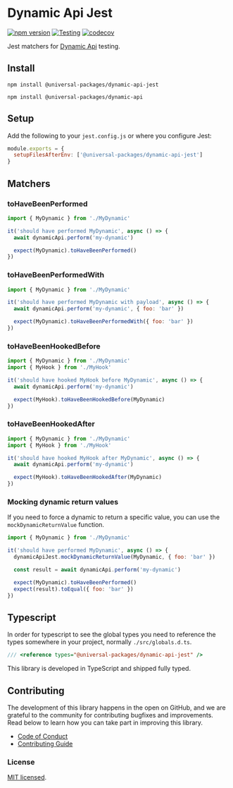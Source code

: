 # Dynamic Api Jest

[![npm version](https://badge.fury.io/js/@universal-packages%2Fdynamic-api-jest.svg)](https://www.npmjs.com/package/@universal-packages/dynamic-api-jest)
[![Testing](https://github.com/universal-packages/universal-dynamic-api-jest/actions/workflows/testing.yml/badge.svg)](https://github.com/universal-packages/universal-dynamic-api-jest/actions/workflows/testing.yml)
[![codecov](https://codecov.io/gh/universal-packages/universal-dynamic-api-jest/branch/main/graph/badge.svg?token=CXPJSN8IGL)](https://codecov.io/gh/universal-packages/universal-dynamic-api-jest)

Jest matchers for [Dynamic Api](https://github.com/universal-packages/universal-dynamic-api) testing.

## Install

```shell
npm install @universal-packages/dynamic-api-jest

npm install @universal-packages/dynamic-api
```

## Setup

Add the following to your `jest.config.js` or where you configure Jest:

```js
module.exports = {
  setupFilesAfterEnv: ['@universal-packages/dynamic-api-jest']
}
```

## Matchers

### toHaveBeenPerformed

```js
import { MyDynamic } from './MyDynamic'

it('should have performed MyDynamic', async () => {
  await dynamicApi.perform('my-dynamic')

  expect(MyDynamic).toHaveBeenPerformed()
})
```

### toHaveBeenPerformedWith

```js
import { MyDynamic } from './MyDynamic'

it('should have performed MyDynamic with payload', async () => {
  await dynamicApi.perform('my-dynamic', { foo: 'bar' })

  expect(MyDynamic).toHaveBeenPerformedWith({ foo: 'bar' })
})
```

### toHaveBeenHookedBefore

```js
import { MyDynamic } from './MyDynamic'
import { MyHook } from './MyHook'

it('should have hooked MyHook before MyDynamic', async () => {
  await dynamicApi.perform('my-dynamic')

  expect(MyHook).toHaveBeenHookedBefore(MyDynamic)
})
```

### toHaveBeenHookedAfter

```js
import { MyDynamic } from './MyDynamic'
import { MyHook } from './MyHook'

it('should have hooked MyHook after MyDynamic', async () => {
  await dynamicApi.perform('my-dynamic')

  expect(MyHook).toHaveBeenHookedAfter(MyDynamic)
})
```

### Mocking dynamic return values

If you need to force a dynamic to return a specific value, you can use the `mockDynamicReturnValue` function.

```js
import { MyDynamic } from './MyDynamic'

it('should have performed MyDynamic', async () => {
  dynamicApiJest.mockDynamicReturnValue(MyDynamic, { foo: 'bar' })

  const result = await dynamicApi.perform('my-dynamic')

  expect(MyDynamic).toHaveBeenPerformed()
  expect(result).toEqual({ foo: 'bar' })
})
```

## Typescript

In order for typescript to see the global types you need to reference the types somewhere in your project, normally `./src/globals.d.ts`.

```ts
/// <reference types="@universal-packages/dynamic-api-jest" />
```

This library is developed in TypeScript and shipped fully typed.

## Contributing

The development of this library happens in the open on GitHub, and we are grateful to the community for contributing bugfixes and improvements. Read below to learn how you can take part in improving this library.

- [Code of Conduct](./CODE_OF_CONDUCT.md)
- [Contributing Guide](./CONTRIBUTING.md)

### License

[MIT licensed](./LICENSE).
